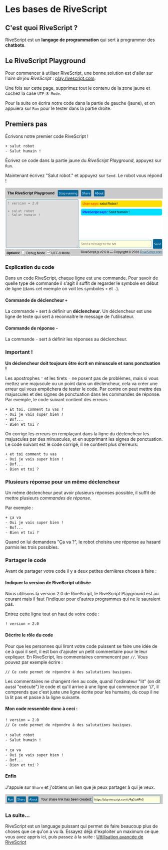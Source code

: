 # Les bases de RiveScript

## C'est quoi RiveScript ?

RiveScript est un **langage de programmation** qui sert à programmer des **chatbots**.

## Le RiveScript Playground

Pour commencer à utiliser RiveScript, une bonne solution est d'aller sur l'*aire de jeu RiveScript* : [play.rivescript.com](http://play.rivescript.com).

Une fois sur cette page, supprimez tout le contenu de la zone jaune et cochez la case `UTF-8 Mode`.

Pour la suite on écrira notre code dans la partie de gauche (jaune), et on appuiera sur `Run` pour le tester dans la partie droite.

## Premiers pas

Écrivons notre premier code RiveScript !

```
+ salut robot
- Salut humain !
```

Écrivez ce code dans la partie jaune du *RiveScript Playground*, appuyez sur `Run`.

Maintenant écrivez "Salut robot." et appuyez sur `Send`. Le robot vous répond !

![](img/cde1.png)

### Explication du code

Dans un code RiveScript, chaque ligne est une commande. Pour savoir de quelle type de commande il s'agît il suffit de regarder le symbole en début de ligne (dans cet exemple on voit les symboles `+` et `-`).

#### Commande de déclencheur `+`
La commande `+` sert à définir un **déclencheur**. Un déclencheur est une ligne de texte qui sert à reconnaître le message de l'utilisateur.

#### Commande de réponse `-`
La commande `-` sert à définir les réponses au déclencheur.

### Important !

**Un déclencheur doit toujours être écrit en minuscule et sans ponctuation !**

Les apostrophes `'` et les tirets `-` ne posent pas de problèmes, mais si vous mettez une majuscule ou un point dans un déclencheur, cela va créer une erreur qui vous empêchera de tester le code. 
Par contre on peut mettre des majuscules et des signes de ponctuation dans les commandes de réponse.
Par exemple, le code suivant contient des erreurs :
```
+ Et toi, comment tu vas ?
- Oui je vais super bien !
- Bof...
- Bien et toi ?
```
On corrige les erreurs en remplaçant dans la ligne du déclencheur les majuscules par des minuscules, et en supprimant les signes de ponctuation. Le code suivant est le code corrigé, il ne contient plus d'erreurs:
```
+ et toi comment tu vas
- Oui je vais super bien !
- Bof...
- Bien et toi ?
```


### Plusieurs réponse pour un même déclencheur

Un même déclencheur peut avoir plusieurs réponses possible, il suffit de mettre plusieurs *commandes de réponse*.

Par exemple :
```
+ ça va
- Oui je vais super bien !
- Bof...
- Bien et toi ?
```

Quand on lui demandera "Ça va ?", le robot choisira une réponse au hasard parmis les trois possibles.

### Partager le code

Avant de partager votre code il y a deux petites dernières choses à faire :

#### Indiquer la version de RiveScript utilisée

Nous utilisons la version 2.0 de RiveScript, le RiveScript Playground est au courant mais il faut l'indiquer pour d'autres programmes qui ne le sauraient pas.

Entrez cette ligne tout en haut de votre code :
```
! version = 2.0
```

#### Décrire le rôle du code

Pour que les personnes qui liront votre code puissent se faire une idée de ce à quoi il sert, il est bon d'ajouter un petit commentaire pour le leur expliquer. En RiveScript, les commentaires commencent par `//`. Vous pouvez par exemple écrire :

```
// Ce code permet de répondre à des salutations basiques.

```
Les commentaires ne changent rien au code, quand l'ordinateur "lit" (on dit aussi "exécute") le code et qu'il arrive à une ligne qui commence par '//', il comprends que c'est juste une ligne écrite pour les humains, du coup il ne la lit pas et passe à la ligne suivante. 

#### Mon code ressemble donc à ceci :

```
! version = 2.0
// Ce code permet de répondre à des salutations basiques.

+ salut robot
- Salut humain !

+ ça va
- Oui je vais super bien !
- Bof...
- Bien et toi ?
```

#### Enfin

J'appuie sur `Share` et j'obtiens un lien que je peux partager à qui je veux.

![](img/cde2.png)

### La suite...

RiveScript est un language puissant qui permet de faire beaucoup plus de choses que ce qu'on a vu là. Essayez déjà d'exploiter un maximum ce que vous avez appris ici, puis passez à la suite : [Uttilisation avancée de RiveScript](rivescript-avance.html)
